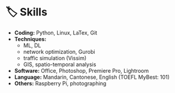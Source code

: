 # 🏷️ Skills

- **Coding:** Python, Linux, LaTex, Git
- **Techniques:**
  - ML, DL
  - network optimization, Gurobi
  - traffic simulation (Vissim)
  - GIS, spatio-temporal analysis
- **Software:** Office, Photoshop, Premiere Pro, Lightroom
- **Language:** Mandarin, Cantonese, English (TOEFL MyBest: 101)
- **Others:** Raspberry Pi, photographing
